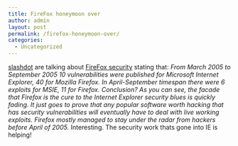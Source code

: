 ```yaml
---
title: FireFox honeymoon over
author: admin
layout: post
permalink: /firefox-honeymoon-over/
categories:
  - Uncategorized
---
```

[slashdot][1] are talking about [FireFox security][2] stating that: *From March 2005 to September 2005 10 vulnerabilities were published for Microsoft Internet Explorer, 40 for Mozilla Firefox. In April-September timespan there were 6 exploits for MSIE, 11 for Firefox. Conclusion? As you can see, the facade that Firefox is the cure to the Internet Explorer security blues is quickly fading. It just goes to prove that any popular software worth hacking that has security vulnerabilities will eventually have to deal with live working exploits. Firefox mostly managed to stay under the radar from hackers before April of 2005.* Interesting. The security work thats gone into IE is helping!

 [1]: http://slashdot.org "Slashdot"
 [2]: http://it.slashdot.org/it/05/09/16/182232.shtml?tid=154&tid=172